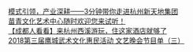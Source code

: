   
[模式引领，产业深耕——3分钟带你走进杭州新天地集团](http://www.dianyue.me/archives/217/rtcdxqfm5ju3psyz/)  
[苗青文化艺术中心随时欢迎您来试听！](http://www.dianyue.me/archives/181/auwwt8cmjggbufch/)  
[【成都人看看】来杭州西溪游玩，住这家酒店就够了](http://www.dianyue.me/archives/689/wl8yt7pfv1h0rb4x/)  
[2018第三届鹰城武术文化惠民活动 文艺晚会节目单（三）](http://www.dianyue.me/archives/062/5vk6etmf7mckkiuf/)